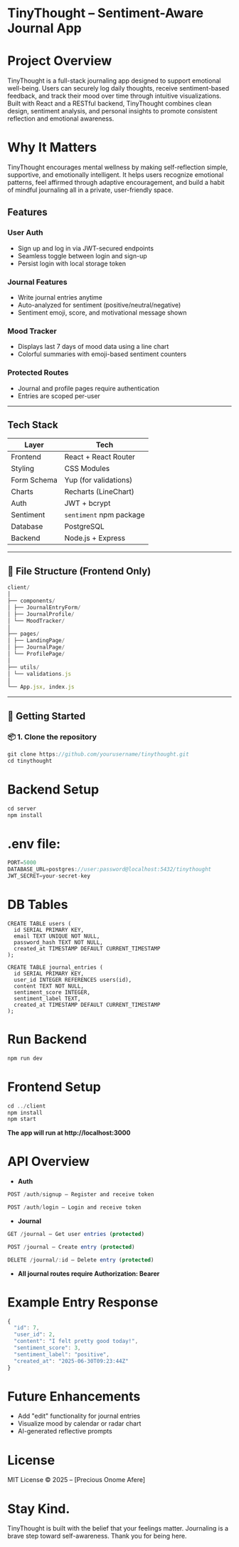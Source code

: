 # TinyThought – Sentiment-Aware Journal App

# Project Overview

TinyThought is a full-stack journaling app designed to support emotional well-being. Users can securely log daily thoughts, receive sentiment-based feedback, and track their mood over time through intuitive visualizations.
Built with React and a RESTful backend, TinyThought combines clean design, sentiment analysis, and personal insights to promote consistent reflection and emotional awareness.

# Why It Matters

TinyThought encourages mental wellness by making self-reflection simple, supportive, and emotionally intelligent. It helps users recognize emotional patterns, feel affirmed through adaptive encouragement, and build a habit of mindful journaling all in a private, user-friendly space.

## Features

### User Auth

- Sign up and log in via JWT-secured endpoints
- Seamless toggle between login and sign-up
- Persist login with local storage token

### Journal Features

- Write journal entries anytime
- Auto-analyzed for sentiment (positive/neutral/negative)
- Sentiment emoji, score, and motivational message shown

### Mood Tracker

- Displays last 7 days of mood data using a line chart
- Colorful summaries with emoji-based sentiment counters

### Protected Routes

- Journal and profile pages require authentication
- Entries are scoped per-user

---

## Tech Stack

| Layer       | Tech                    |
| ----------- | ----------------------- |
| Frontend    | React + React Router    |
| Styling     | CSS Modules             |
| Form Schema | Yup (for validations)   |
| Charts      | Recharts (LineChart)    |
| Auth        | JWT + bcrypt            |
| Sentiment   | `sentiment` npm package |
| Database    | PostgreSQL              |
| Backend     | Node.js + Express       |

---

## 📁 File Structure (Frontend Only)

```js
client/
│
├── components/
│ ├── JournalEntryForm/
│ ├── JournalProfile/
│ └── MoodTracker/
│
├── pages/
│ ├── LandingPage/
│ ├── JournalPage/
│ └── ProfilePage/
│
├── utils/
│ └── validations.js
│
└── App.jsx, index.js

```

---

## 🚀 Getting Started

### 📦 1. Clone the repository

```js
git clone https://github.com/yourusername/tinythought.git
cd tinythought
```

# Backend Setup

```js
cd server
npm install
```

# .env file:

```js
PORT=5000
DATABASE_URL=postgres://user:password@localhost:5432/tinythought
JWT_SECRET=your-secret-key
```

# DB Tables

```
CREATE TABLE users (
  id SERIAL PRIMARY KEY,
  email TEXT UNIQUE NOT NULL,
  password_hash TEXT NOT NULL,
  created_at TIMESTAMP DEFAULT CURRENT_TIMESTAMP
);

CREATE TABLE journal_entries (
  id SERIAL PRIMARY KEY,
  user_id INTEGER REFERENCES users(id),
  content TEXT NOT NULL,
  sentiment_score INTEGER,
  sentiment_label TEXT,
  created_at TIMESTAMP DEFAULT CURRENT_TIMESTAMP
);
```

# Run Backend

```js
npm run dev
```

# Frontend Setup

```js
cd ../client
npm install
npm start
```

**The app will run at http://localhost:3000**

# API Overview

- **Auth**

```js
POST /auth/signup – Register and receive token

POST /auth/login – Login and receive token
```

- **Journal**

```js
GET /journal – Get user entries (protected)

POST /journal – Create entry (protected)

DELETE /journal/:id – Delete entry (protected)
```

- **All journal routes require Authorization: Bearer <token>**

# Example Entry Response

```js
{
  "id": 7,
  "user_id": 2,
  "content": "I felt pretty good today!",
  "sentiment_score": 3,
  "sentiment_label": "positive",
  "created_at": "2025-06-30T09:23:44Z"
}
```

# Future Enhancements

- Add "edit" functionality for journal entries
- Visualize mood by calendar or radar chart
- AI-generated reflective prompts

# License

MIT License © 2025 – [Precious Onome Afere]

# Stay Kind.

TinyThought is built with the belief that your feelings matter. Journaling is a brave step toward self-awareness. Thank you for being here.
